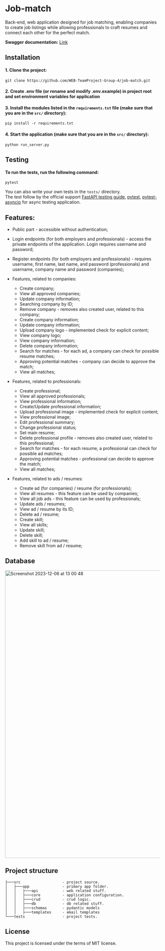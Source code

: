 # Job-match
Back-end, web application designed for job matching, enabling companies to create job listings while allowing professionals to craft resumes and connect each other for the perfect match.

**Swagger documentation:** [Link](https://job-match-c1sd.onrender.com/docs)

## Installation
#### 1. Clone the project:
```
git clone https://github.com/WEB-TeamProject-Group-4/job-match.git
```
#### 2. Create .env file (or rename and modify .env.example) in project root and set environment variables for application

#### 3. Install the modules listed in the `requirements.txt` file (make sure that you are in the `src/` directory):
```
pip install -r requirements.txt
```
#### 4. Start the application (make sure that you are in the `src/` directory):
```
python run_server.py
```

## Testing
#### To run the tests, run the following command:
```
pytest
```
You can also write your own tests in the `tests/` directory. <br>
The test follow by the official support [FastAPI testing guide](https://fastapi.tiangolo.com/tutorial/testing/), [pytest](https://docs.pytest.org/en/stable/), [pytest-asyncio](https://pytest-asyncio.readthedocs.io/en/latest/) for async testing application.


## Features:
- Public part - accessible without authentication;
- Login endpoints (for both employers and professionals) - access the private endpoints of the application. Login requires username and password;
- Register endpoints (for both employers and professionals) - requires username, first name, last name, and password (professionals) and  username, company name and password (companies);
- Features, related to companies:
  * Create company;
  * View all approved companies;
  * Update company information;
  * Searching company by ID;
  * Remove company - removes also created user, related to this company;
  * Create company information;
  * Update company information;
  * Upload company logo - implemented check for explicit content;
  * View company logo;
  * View company information;
  * Delete company information;
  * Search for matches - for each ad, a company can check for possible resume matches;
  * Approving potential matches - company can decide to approve the match;
  * View all matches;
    
- Features, related to professionals:
  * Create professional;
  * View all approved professionals;
  * View professional information;
  * Create/Update professional information;
  * Upload professional image - implemented check for explicit content;
  * View professional image;
  * Edit professional summary;
  * Change professional status;
  * Set main resume;
  * Delete professional profile - removes also created user, related to this professional;
  * Search for matches - for each resume, a professional can check for possible ad matches;
  * Approving potential matches - professional can decide to approve the match;
  * View all matches;
 
- Features, related to ads / resumes:
  * Create ad (for companies) / resume (for professionals);
  * View all resumes - this feature can be used by companies;
  * View all job ads - this feature can be used by professionals;
  * Update ads / resumes;
  * View ad / resume by its ID;
  * Delete ad / resume;
  * Create skill;
  * View all skills;
  * Update skill;
  * Delete skill;
  * Add skill to ad / resume;
  * Remove skill from ad / resume;
 
 
## Database
<img width="937" alt="Screenshot 2023-12-06 at 13 00 48" src="https://github.com/WEB-TeamProject-Group-4/job-match/assets/138571393/747e9413-2678-4cff-a73a-8854be246fb2">


## Project structure
```
├───src                   - project source.
│   ├───app               - primary app folder.
│   │   ├───api           - web related stuff.
│   │   ├───core          - application configuration.
│   │   ├───crud          - crud logic.
│   │   ├───db            - db related stuff.
│   │   ├───schemas       - pydantic models
│   │   ├───templates     - email templates
└───tests                 - project tests.
```


## License
This project is licensed under the terms of MIT license.

